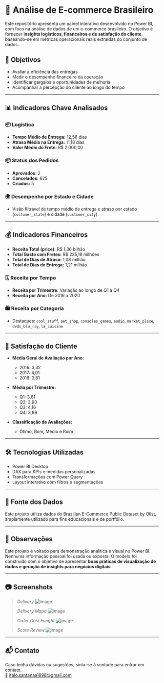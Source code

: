 # 🛒 Análise de E-commerce Brasileiro

Este repositório apresenta um painel interativo desenvolvido no Power BI, com foco na análise de dados de um e-commerce brasileiro. O objetivo é fornecer **insights logísticos, financeiros e de satisfação do cliente**, baseando-se em métricas operacionais reais extraídas do conjunto de dados.

## 🎯 Objetivos
- Avaliar a eficiência das entregas
- Medir o desempenho financeiro da operação
- Identificar gargalos e oportunidades de melhoria
- Acompanhar a percepção do cliente ao longo do tempo

---

## 📊 Indicadores Chave Analisados

### 📦 Logística
- **Tempo Médio de Entrega:** 12,56 dias  
- **Atraso Médio na Entrega:** 11,18 dias  
- **Valor Médio do Frete:** R$ 2.000,00  

### 📦 Status dos Pedidos
- **Aprovados:** 2  
- **Cancelados:** 625  
- **Criados:** 5  

### 🌍 Desempenho por Estado e Cidade
- Visão filtrável de tempo médio de entrega e atraso por estado (`customer_state`) e cidade (`customer_city`)

---

## 💰 Indicadores Financeiros
- **Receita Total (price):** R$ 1,36 bilhão  
- **Total Gasto com Fretes:** R$ 225,19 milhões  
- **Total de Dias de Atraso:** 1,08 milhão  
- **Total de Dias de Entrega:** 1,21 milhão  

### 🗓️ Receita por Tempo
- **Receita por Trimestre:** Variação ao longo de Q1 a Q4  
- **Receita por Ano:** De 2016 a 2020  

### 🛍️ Receita por Categoria
- Destaques: `cool_stuff`, `pet_shop`, `consoles_games`, `audio`, `market_place`, `dvds_blu_ray`, `la_cuisine`

---

## 🌟 Satisfação do Cliente
- **Média Geral de Avaliação por Ano:**
  - 2016: 3,32  
  - 2017: 4,01  
  - 2018: 3,81  

- **Média por Trimestre:**
  - Q1: 3,61  
  - Q2: 3,90  
  - Q3: 4,16  
  - Q4: 3,89  

- **Classificação de Avaliações:**
  - Ótimo, Bom, Médio e Ruim

---

## 🛠️ Tecnologias Utilizadas
- Power BI Desktop  
- DAX para KPIs e medidas personalizadas  
- Transformações com Power Query  
- Layout interativo com filtros e segmentações

---

## 📁 Fonte dos Dados
Este projeto utiliza dados do [Brazilian E-Commerce Public Dataset by Olist](https://www.kaggle.com/datasets/olistbr/brazilian-ecommerce), amplamente utilizado para fins educacionais e de portfólio.

---

## 📌 Observações
Este projeto é voltado para demonstração analítica e visual no Power BI. Nenhuma informação pessoal foi usada ou exposta. O modelo foi construído com o objetivo de apresentar **boas práticas de visualização de dados e geração de insights para negócios digitais**.

---

## 📷 Screenshots
> *Delivery*
![image](https://github.com/user-attachments/assets/d239cb04-9633-40d0-8903-ffe632be6177)


> *Delivery Mapa*
![image](https://github.com/user-attachments/assets/2c51406a-5a0f-4d3b-a4a3-01bef2d04ccd)


> *Order Cost Freight*
![image](https://github.com/user-attachments/assets/0743eb0b-e409-474b-b78d-3810e57254af)


> *Score Review*
![image](https://github.com/user-attachments/assets/2c53ae29-7820-4e57-8bf1-ef31c5f3180c)


---

## 📬 Contato

Caso tenha dúvidas ou sugestões, sinta-se à vontade para entrar em contato.  
📧 italo.santanaa1998@gmail.com


